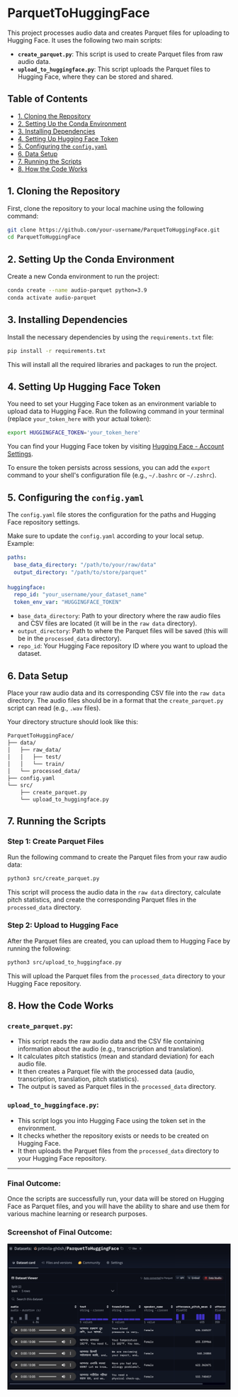 # ParquetToHuggingFace

This project processes audio data and creates Parquet files for uploading to Hugging Face. It uses the following two main scripts:

- **`create_parquet.py`**: This script is used to create Parquet files from raw audio data.
- **`upload_to_huggingface.py`**: This script uploads the Parquet files to Hugging Face, where they can be stored and shared.

## Table of Contents
- [1. Cloning the Repository](#1-cloning-the-repository)
- [2. Setting Up the Conda Environment](#2-setting-up-the-conda-environment)
- [3. Installing Dependencies](#3-installing-dependencies)
- [4. Setting Up Hugging Face Token](#4-setting-up-hugging-face-token)
- [5. Configuring the `config.yaml`](#5-configuring-the-configyaml)
- [6. Data Setup](#6-data-setup)
- [7. Running the Scripts](#7-running-the-scripts)
- [8. How the Code Works](#8-how-the-code-works)

## 1. Cloning the Repository

First, clone the repository to your local machine using the following command:

```bash
git clone https://github.com/your-username/ParquetToHuggingFace.git
cd ParquetToHuggingFace
```

## 2. Setting Up the Conda Environment

Create a new Conda environment to run the project:

```bash
conda create --name audio-parquet python=3.9
conda activate audio-parquet
```

## 3. Installing Dependencies

Install the necessary dependencies by using the `requirements.txt` file:

```bash
pip install -r requirements.txt
```

This will install all the required libraries and packages to run the project.

## 4. Setting Up Hugging Face Token

You need to set your Hugging Face token as an environment variable to upload data to Hugging Face. Run the following command in your terminal (replace `your_token_here` with your actual token):

```bash
export HUGGINGFACE_TOKEN='your_token_here'
```

You can find your Hugging Face token by visiting [Hugging Face - Account Settings](https://huggingface.co/settings/tokens).

To ensure the token persists across sessions, you can add the `export` command to your shell's configuration file (e.g., `~/.bashrc` or `~/.zshrc`).

## 5. Configuring the `config.yaml`

The `config.yaml` file stores the configuration for the paths and Hugging Face repository settings.

Make sure to update the `config.yaml` according to your local setup. Example:

```yaml
paths:
  base_data_directory: "/path/to/your/raw/data"
  output_directory: "/path/to/store/parquet"

huggingface:
  repo_id: "your_username/your_dataset_name"
  token_env_var: "HUGGINGFACE_TOKEN"
```

- `base_data_directory`: Path to your directory where the raw audio files and CSV files are located (it will be in the `raw data` directory).
- `output_directory`: Path to where the Parquet files will be saved (this will be in the `processed_data` directory).
- `repo_id`: Your Hugging Face repository ID where you want to upload the dataset.

## 6. Data Setup

Place your raw audio data and its corresponding CSV file into the `raw data` directory. The audio files should be in a format that the `create_parquet.py` script can read (e.g., `.wav` files).

Your directory structure should look like this:

```
ParquetToHuggingFace/
├── data/
│   ├── raw_data/
│   │   ├── test/
│   │   └── train/
│   └── processed_data/
├── config.yaml
└── src/
    ├── create_parquet.py
    └── upload_to_huggingface.py
```

## 7. Running the Scripts

### Step 1: Create Parquet Files

Run the following command to create the Parquet files from your raw audio data:

```bash
python3 src/create_parquet.py
```

This script will process the audio data in the `raw data` directory, calculate pitch statistics, and create the corresponding Parquet files in the `processed_data` directory.

### Step 2: Upload to Hugging Face

After the Parquet files are created, you can upload them to Hugging Face by running the following:

```bash
python3 src/upload_to_huggingface.py
```

This will upload the Parquet files from the `processed_data` directory to your Hugging Face repository.

## 8. How the Code Works

### `create_parquet.py`:
- This script reads the raw audio data and the CSV file containing information about the audio (e.g., transcription and translation).
- It calculates pitch statistics (mean and standard deviation) for each audio file.
- It then creates a Parquet file with the processed data (audio, transcription, translation, pitch statistics).
- The output is saved as Parquet files in the `processed_data` directory.

### `upload_to_huggingface.py`:
- This script logs you into Hugging Face using the token set in the environment.
- It checks whether the repository exists or needs to be created on Hugging Face.
- It then uploads the Parquet files from the `processed_data` directory to your Hugging Face repository.

---

### Final Outcome:
Once the scripts are successfully run, your data will be stored on Hugging Face as Parquet files, and you will have the ability to share and use them for various machine learning or research purposes.

### Screenshot of Final Outcome:
![Final Outcome](parquettohuggingface.png)